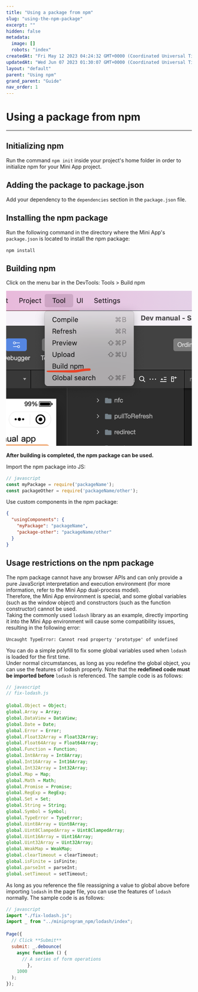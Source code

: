 ```yaml
---
title: "Using a package from npm"
slug: "using-the-npm-package"
excerpt: ""
hidden: false
metadata: 
  image: []
  robots: "index"
createdAt: "Fri May 12 2023 04:24:32 GMT+0000 (Coordinated Universal Time)"
updatedAt: "Wed Jun 07 2023 01:30:07 GMT+0000 (Coordinated Universal Time)"
layout: "default"
parent: "Using npm"
grand_parent: "Guide"
nav_order: 1
---
```

# Using a package from npm
***

## Initializing npm

Run the command `npm init` inside your project's home folder in order to initialize npm for your Mini App project.

## Adding the package to package.json

Add your dependency to the `dependencies` section in the `package.json` file.

## Installing the npm package

Run the following command in the directory where the Mini App's `package.json` is located to install the npm package:

`npm install`

## Building npm

Click on the menu bar in the DevTools: Tools > Build npm

![](../../assets/images/94da698-small-Screenshot_2023-05-12_at_10.40.22_AM.png)

**After building is completed, the npm package can be used.**

Import the npm package into JS:

```javascript
// javascript
const myPackage = require('packageName');
const packageOther = require('packageName/other');
```

Use custom components in the npm package:

```json
{  
  "usingComponents": {  
    "myPackage": "packageName",  
    "package-other": "packageName/other"  
  }  
}
```

## Usage restrictions on the npm package

The npm package cannot have any browser APIs and can only provide a pure JavaScript interpretation and execution environment (for more information, refer to the Mini App dual-process model).  
Therefore, the Mini App environment is special, and some global variables (such as the window object) and constructors (such as the function constructor) cannot be used.  
Taking the commonly used `lodash` library as an example, directly importing it into the Mini App environment will cause some compatibility issues, resulting in the following error:

`Uncaught TypeError: Cannot read property 'prototype' of undefined`

You can do a simple polyfill to fix some global variables used when `lodash` is loaded for the first time.  
Under normal circumstances, as long as you redefine the global object, you can use the features of lodash properly. Note that the **redefined code must be imported before** `lodash` is referenced. The sample code is as follows:

```javascript
// javascript
// fix-lodash.js

global.Object = Object;
global.Array = Array;
global.DataView = DataView;
global.Date = Date;
global.Error = Error;
global.Float32Array = Float32Array;
global.Float64Array = Float64Array;
global.Function = Function;
global.Int8Array = Int8Array;
global.Int16Array = Int16Array;
global.Int32Array = Int32Array;
global.Map = Map;
global.Math = Math;
global.Promise = Promise;
global.RegExp = RegExp;
global.Set = Set;
global.String = String;
global.Symbol = Symbol;
global.TypeError = TypeError;
global.Uint8Array = Uint8Array;
global.Uint8ClampedArray = Uint8ClampedArray;
global.Uint16Array = Uint16Array;
global.Uint32Array = Uint32Array;
global.WeakMap = WeakMap;
global.clearTimeout = clearTimeout;
global.isFinite = isFinite;
global.parseInt = parseInt;
global.setTimeout = setTimeout;
```

As long as you reference the file reassigning a value to global above before importing `lodash` in the page file, you can use the features of `lodash` normally. The sample code is as follows:

```javascript
// javascript
import "./fix-lodash.js";
import _ from "../miniprogram_npm/lodash/index";

Page({
  // Click **Submit**
  submit: _.debounce(
    async function () {
      // A series of form operations
		},
    1000
  );
});
```
